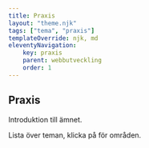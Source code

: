 ```yaml
---
title: Praxis
layout: "theme.njk"
tags: ["tema", "praxis"]
templateOverride: njk, md
eleventyNavigation:
    key: praxis
    parent: webbutveckling
    order: 1
---
```


<h2>Praxis</h2>

Introduktion till ämnet.

Lista över teman, klicka på för områden.
